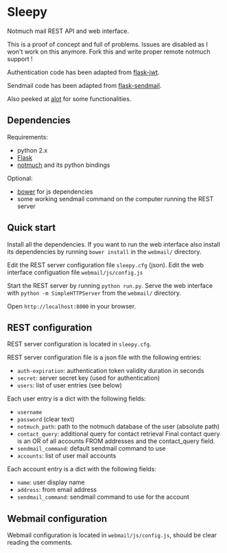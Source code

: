 Sleepy
======

Notmuch mail REST API and web interface.

This is a proof of concept and full of problems.
Issues are disabled as I won't work on this anymore.
Fork this and write proper remote notmuch support !

Authentication code has been adapted from [flask-jwt](https://github.com/mattupstate/flask-jwt).

Sendmail code has been adapted from [flask-sendmail](https://github.com/ajford/flask-sendmail).

Also peeked at [alot](https://github.com/pazz/alot) for some functionalities.

Dependencies
------------

Requirements:

- python 2.x
- [Flask](http://flask.pocoo.org/)
- [notmuch](http://notmuchmail.org) and its python bindings

Optional:

- [bower](http://bower.io/) for js dependencies
- some working sendmail command on the computer running the REST server

Quick start
-----------

Install all the dependencies. If you want to run the web interface also
install its dependencies by running `bower install` in the `webmail/` directory.

Edit the REST server configuration file `sleepy.cfg` (json).
Edit the web interface configuation file `webmail/js/config.js`

Start the REST server by running `python run.py`.
Serve the web interface with `python -m SimpleHTTPServer` from the `webmail/` directory.

Open `http://localhost:8000` in your browser.

REST configuration
------------------

REST server configuration is located in `sleepy.cfg`.

REST server configuration file is a json file with the following entries:

- `auth-expiration`: authentication token validity duration in seconds
- `secret`: server secret key (used for authentication)
- `users`: list of user entries (see below)

Each user entry is a dict with the following fields:

- `username`
- `password` (clear text)
- `notmuch_path`: path to the notmuch database of the user (absolute path)
- `contact_query`: additional query for contact retrieval
Final contact query is an OR of all accounts FROM addresses and the contact_query field.
- `sendmail_command`: default sendmail command to use
- `accounts`: list of user mail accounts

Each account entry is a dict with the following fields:

- `name`: user display name
- `address`: from email address
- `sendmail_command`: sendmail command to use for the account

Webmail configuration
---------------------

Webmail configuration is located in `webmail/js/config.js`, should be clear reading the comments.
